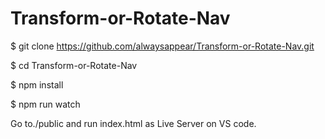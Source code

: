 # Transform-or-Rotate-Nav


$ git clone https://github.com/alwaysappear/Transform-or-Rotate-Nav.git

$ cd Transform-or-Rotate-Nav

$ npm install

$ npm run watch


Go to./public and run index.html as Live Server on VS code.
